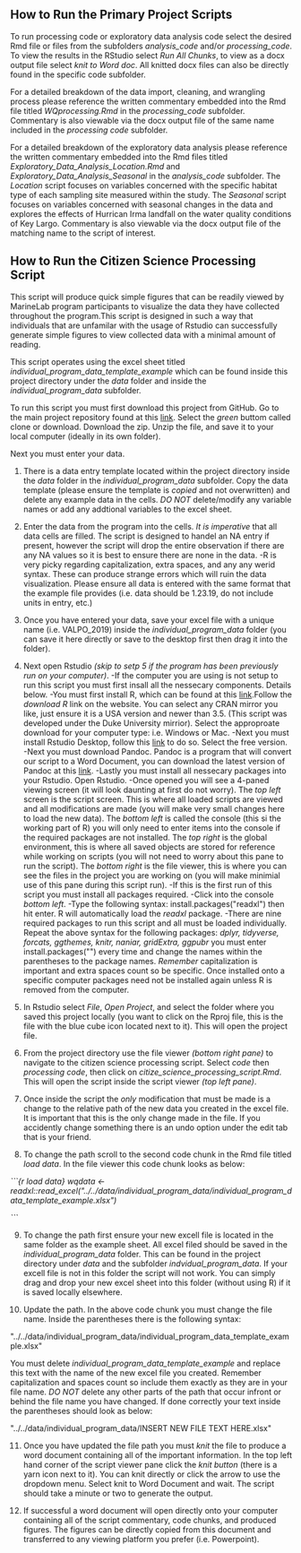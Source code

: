## How to Run the Primary Project Scripts

To run processing code or exploratory data analysis code select the desired Rmd file or files from the subfolders _analysis_code_ and/or _processing_code_. To view the results in the RStudio select _Run All Chunks_, to view as a docx output file select _knit to Word doc_. All knitted docx files can also be directly found in the specific code subfolder. 

For a detailed breakdown of the data import, cleaning, and wrangling process please reference the written commentary embedded into the Rmd file titled _WQprocessing.Rmd_ in the _processing_code_ subfolder. Commentary is also viewable via the docx output file of the same name included in the _processing code_ subfolder.

For a detailed breakdown of the exploratory data analysis please reference the written commentary embedded into the Rmd files titled _Exploratory_Data_Analysis_Location.Rmd_ and _Exploratory_Data_Analysis_Seasonal_ in the _analysis_code_ subfolder. The _Location_ script focuses on variables concerned with the specific habitat type of each sampling site measured within the study. The _Seasonal_ script focuses on variables concerned with seasonal changes in the data and explores the effects of Hurrican Irma landfall on the water quality conditions of Key Largo. Commentary is also viewable via the docx output file of the matching name to the script of interest. 


## How to Run the Citizen Science Processing Script

This script will produce quick simple figures that can be readily viewed by MarineLab program participants to visualize the data they have collected throughout the program.This script is designed in such a way that individuals that are unfamilar with the usage of Rstudio can successfully generate simple figures to view collected data with a minimal amount of reading.

This script operates using the excel sheet titled _individual_program_data_template_example_ which can be found inside this project directory under the _data_ folder and inside the _individual_program_data_ subfolder. 

To run this script you must first download this project from GitHub. Go to the main project repository found at this [link](https://github.com/epid8060fall2019/William-Norfolk-Project). Select the *green* buttom called clone or download. Download the zip. Unzip the file, and save it to your local computer (ideally in its own folder).

Next you must enter your data.

1. There is a data entry template located within the project directory inside the _data_ folder in the _individual_program_data_ subfolder. Copy the data template (please ensure the template is _copied_ and not overwritten) and delete any example data in the cells. _DO NOT_ delete/modify any variable names or add any addtional variables to the excel sheet. 

2. Enter the data from the program into the cells. _It is imperative_ that all data cells are filled. The script is designed to handel an NA entry if present, however the script will drop the entire observation if there are any NA values so it is best to ensure there are none in the data.
  -R is very picky regarding capitalization, extra spaces, and any any werid syntax. These can produce strange errors which will ruin the data visualization. Please ensure all data is entered with the same format that the example file provides (i.e. data should be 1.23.19, do not include units in entry, etc.)
  
3. Once you have entered your data, save your excel file with a unique name (i.e. VALPO_2019) inside the _individual_program_data_ folder (you can save it here directly or save to the desktop first then drag it into the folder). 

4. Next open Rstudio *(skip to setp 5 if the program has been previously run on your computer)*.
  -If the computer you are using is not setup to run this script you must first insall all the nessecary components. Details below.
  -You must first install R, which can be found at this [link](https://www.r-project.org/).Follow the _download R_ link on the website. You can select any CRAN mirror you like, just ensure it is a USA version and newer than 3.5. (This script was developed under the Duke University mirrior). Select the approproate download for your computer type: i.e. Windows or Mac.
  -Next you must install Rstudio Desktop, follow this [link](https://rstudio.com/products/rstudio/download/) to do so. Select the free version.
  -Next you must download Pandoc. Pandoc is a program that will convert our script to a Word Document, you can download the latest version of Pandoc at this [link](https://pandoc.org/installing.html).
  -Lastly you must install all nessecary packages into your Rstudio. Open Rstudio.
  -Once opened you will see a 4-paned viewing screen (it will look daunting at first do not worry). The _top left_ screen is the script screen. This is where all loaded scripts are viewed and all modifications are made (you will make very small changes here to load the new data). The _bottom left_ is called the console (this si the working part of R) you will only need to enter items into the console if the required packages are not installed. The _top right_ is the global environment, this is where all saved objects are stored for reference while working on scripts (you will not need to worry about this pane to run the script). The _bottom right_ is the file viewer, this is where you can see the files in the project you are working on (you will make minimial use of this pane during this script run).
  -If this is the first run of this script you must install all packages required.
  -Click into the console _bottom left_.
  -Type the following syntax: install.packages("readxl") then hit enter. R will automatically load the _readxl_ package. 
  -There are nine required packages to run this script and all must be loaded individually. Repeat the above syntax for the following packages: _dplyr, tidyverse, forcats, ggthemes, knitr, naniar, gridExtra, ggpubr_ you must enter install.packages("") every time and change the names within the parentheses to the package names. *Remember* capitalization is important and extra spaces count so be specific. Once installed onto a specific computer packages need not be installed again unless R is removed from the computer. 
  
5. In Rstudio select _File_, _Open Project_, and select the folder where you saved this project locally (you want to click on the Rproj file, this is the file with the blue cube icon located next to it). This will open the project file.

6. From the project directory use the file viewer _(bottom right pane)_ to navigate to the citizen science processing script. Select _code_ then _processing code_, then click on _citize_science_processing_script.Rmd_. This will open the script inside the script viewer _(top left pane)_.

7. Once inside the script the _only_ modification that must be made is a change to the relative path of the new data you created in the excel file. It is important that this is the only change made in the file. If you accidently change something there is an undo option under the edit tab that is your friend. 

8. To change the path scroll to the second code chunk in the Rmd file titled _load data_. In the file viewer this code chunk looks as below: 

_```{r load data}_
_wqdata <- readxl::read_excel("../../data/individual_program_data/individual_program_data_template_example.xlsx")_

_```_

9. To change the path first ensure your new excell file is located in the same folder as the example sheet. All excel filed should be saved in the _individual_program_data_ folder. This can be found in the project directory under _data_ and the subfolder _indvidual_program_data_. If your excell file is not in this folder the script will not work. You can simply drag and drop your new excel sheet into this folder (without using R) if it is saved locally elsewhere.

10. Update the path. In the above code chunk you must change the file name. Inside the parentheses there is the following syntax:

"../../data/individual_program_data/individual_program_data_template_example.xlsx"

You must delete _individual_program_data_template_example_ and replace this text with the name of the new excel file you created. Remember capitalization and spaces count so include them exactly as they are in your file name. _DO NOT_ delete any other parts of the path that occur infront or behind the file name you have changed. If done correctly your text inside the parentheses should look as below:

"../../data/individual_program_data/INSERT NEW FILE TEXT HERE.xlsx"

11. Once you have updated the file path you must _knit_ the file to produce a word document containing all of the important information. In the top left hand corner of the script viewer pane click the _knit button_ (there is a yarn icon next to it). You can knit directly or click the arrow to use the dropdown menu. Select knit to Word Document and wait. The script should take a minute or two to generate the output. 

12. If successful a word document will open directly onto your computer containing all of the script commentary, code chunks, and produced figures. The figures can be directly copied from this document and transferred to any viewing platform you prefer (i.e. Powerpoint). 





